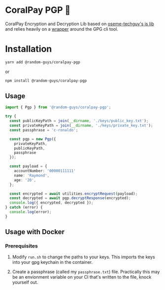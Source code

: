 # CoralPay PGP 🔐

CoralPay Encryption and Decryption Lib based on [oseme-techguy's js lib](https://github.com/oseme-techguy/coralpay-c-connect-node-sdk) and relies heavily on a [wrapper](https://github.com/drudge/node-gpg) around the GPG cli tool.

# Installation

```sh
yarn add @random-guys/coralpay-pgp
```

or

```sh
npm install @random-guys/coralpay-pgp
```

## Usage

```ts
import { Pgp } from '@random-guys/coralpay-pgp';

try {
  const publicKeyPath = join(__dirname, './keys/public_key.txt');
  const privateKeyPath = join(__dirname, './keys/private_key.txt');
  const passphrase = 'c-ronaldo';

  const pgp = new Pgp({
    privateKeyPath,
    publicKeyPath,
    passphrase
  });

  const payload = {
    accountNumber: '00000111111'
    name: 'Raymond',
    age: '20',
  };

  const encrypted = await utilities.encryptRequest(payload);
  const decrypted = await pgp.decryptResponse(encrypted);
  console.log({ encrypted, decrypted });
} catch (error) {
  console.log(error);
}
```

## Usage with Docker

### Prerequisites

1. Modify `run.sh` to change the paths to your keys. This imports the keys into your gpg keychain in the container.

2. Create a passphrase (called my `passphrase.txt`) file. Practically this may be an envionment variable on your CI that's written to the file, knock yourself out.
